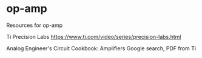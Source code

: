 # op-amp
Resources for op-amp

Ti Precision Labs
https://www.ti.com/video/series/precision-labs.html

Analog Engineer's Circuit Cookbook: Amplifiers
Google search, PDF from Ti
